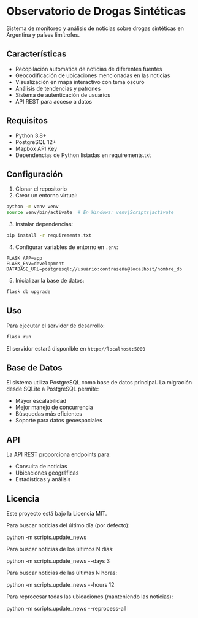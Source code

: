 # Observatorio de Drogas Sintéticas

Sistema de monitoreo y análisis de noticias sobre drogas sintéticas en Argentina y países limítrofes.

## Características

- Recopilación automática de noticias de diferentes fuentes
- Geocodificación de ubicaciones mencionadas en las noticias
- Visualización en mapa interactivo con tema oscuro
- Análisis de tendencias y patrones
- Sistema de autenticación de usuarios
- API REST para acceso a datos

## Requisitos

- Python 3.8+
- PostgreSQL 12+
- Mapbox API Key
- Dependencias de Python listadas en requirements.txt

## Configuración

1. Clonar el repositorio
2. Crear un entorno virtual:
```bash
python -m venv venv
source venv/bin/activate  # En Windows: venv\Scripts\activate
```

3. Instalar dependencias:
```bash
pip install -r requirements.txt
```

4. Configurar variables de entorno en `.env`:
```
FLASK_APP=app
FLASK_ENV=development
DATABASE_URL=postgresql://usuario:contraseña@localhost/nombre_db
```

5. Inicializar la base de datos:
```bash
flask db upgrade
```

## Uso

Para ejecutar el servidor de desarrollo:
```bash
flask run
```

El servidor estará disponible en `http://localhost:5000`

## Base de Datos

El sistema utiliza PostgreSQL como base de datos principal. La migración desde SQLite a PostgreSQL permite:
- Mayor escalabilidad
- Mejor manejo de concurrencia
- Búsquedas más eficientes
- Soporte para datos geoespaciales

## API

La API REST proporciona endpoints para:
- Consulta de noticias
- Ubicaciones geográficas
- Estadísticas y análisis

## Licencia

Este proyecto está bajo la Licencia MIT.


Para buscar noticias del último día (por defecto):

python -m scripts.update_news

Para buscar noticias de los últimos N días:

python -m scripts.update_news --days 3

Para buscar noticias de las últimas N horas:

python -m scripts.update_news --hours 12

Para reprocesar todas las ubicaciones (manteniendo las noticias):

python -m scripts.update_news --reprocess-all